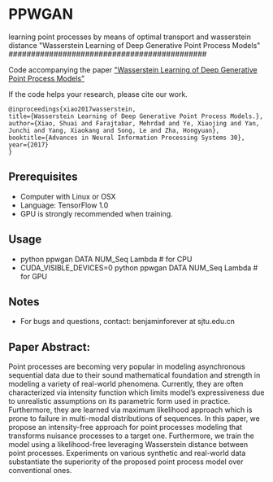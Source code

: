 # PPWGAN
learning point processes by means of optimal transport and wasserstein distance
"Wasserstein Learning of Deep Generative Point Process Models"
############################################


Code accompanying the paper ["Wasserstein Learning of Deep Generative Point Process Models"](https://arxiv.org/pdf/1705.08051.pdf)

If the code helps your research, please cite our work.

    @inproceedings{xiao2017wasserstein,
    title={Wasserstein Learning of Deep Generative Point Process Models.},
    author={Xiao, Shuai and Farajtabar, Mehrdad and Ye, Xiaojing and Yan, Junchi and Yang, Xiaokang and Song, Le and Zha, Hongyuan},
    booktitle={Advances in Neural Information Processing Systems 30},
    year={2017}
    }

    


## Prerequisites

- Computer with Linux or OSX
- Language: TensorFlow 1.0
- GPU is strongly recommended when training.

## Usage

- python ppwgan DATA NUM_Seq Lambda  #  for CPU
- CUDA_VISIBLE_DEVICES=0 python ppwgan DATA NUM_Seq Lambda  #  for GPU

## Notes

- For bugs and questions, contact: benjaminforever at sjtu.edu.cn

## Paper Abstract:
Point processes are becoming very popular in modeling asynchronous sequential
data due to their sound mathematical foundation and strength in modeling a variety
of real-world phenomena. Currently, they are often characterized via intensity
function which limits model’s expressiveness due to unrealistic assumptions on
its parametric form used in practice. Furthermore, they are learned via maximum
likelihood approach which is prone to failure in multi-modal distributions of
sequences. In this paper, we propose an intensity-free approach for point processes
modeling that transforms nuisance processes to a target one. Furthermore, we train
the model using a likelihood-free leveraging Wasserstein distance between point
processes. Experiments on various synthetic and real-world data substantiate the
superiority of the proposed point process model over conventional ones.
